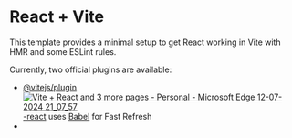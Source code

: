 # React + Vite

This template provides a minimal setup to get React working in Vite with HMR and some ESLint rules.

Currently, two official plugins are available:

-   [@vitejs/plugin![Vite + React and 3 more pages - Personal - Microsoft​ Edge 12-07-2024 21_07_57](https://github.com/user-attachments/assets/9f62d0f5-474c-499d-8df0-cbf886856169)
-react](https://github.com/vitejs/vite-plugin-react/blob/main/packages/plugin-react/README.md) uses [Babel](https://babeljs.io/) for Fast Refresh
-  
